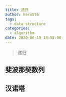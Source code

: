 ```yaml
---
title: 递归
author: hero576
tags:
  - data structure
categories:
  - algorithm
date: 2020-06-19 14:58:00
---
```

> 递归
<!--more-->

## 斐波那契数列

## 汉诺塔

